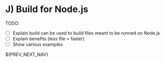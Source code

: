 # J) Build for Node.js

TODO:

- [ ] Explain build can be used to build files meant to be runned on Node.js
- [ ] Explain benefits (less file = faster)
- [ ] Show various examples

${PREV_NEXT_NAV}
